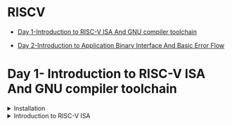 # RISCV

- [Day 1-Introduction to RISC-V ISA And GNU compiler toolchain ](#Day1--Introduction-to-RISC-V-ISA-And-GNU-compiler-toolchain)

- [Day 2-Introduction to Application Binary Interface And Basic Error Flow](#Day2--Introduction-to-Application-Binary-Interface-And-Basic-error-flow)

# Day 1- Introduction to RISC-V ISA And GNU compiler toolchain
<details>
<summary> Installation </summary>

1). Install virtual machine through given link
```
https://www.virtualbox.org/wiki/Downloads
```

2). Create a new OS with type as Linux and version as Ubuntu 18.04 LTS (Bionic Beaver) (64-bit)


3). Allocate adequate memory and use existing virtual disk file (add path to provided 26GB .vdi file)

4). Finish the process and start the OS by clicking on the start arrow

![setup_1](https://github.com/Vivekchoudhary2/somaiya-riscv/assets/154996509/3e7c71ad-2df4-4869-b790-23a8582c1084)

</details>

<details>
  <summary> Introduction to RISC-V ISA </summary>

  RISC-V Instruction Set Architecture (ISA) is assembly level language which only RISC-V hardware layout understands. It is designed to communicate instructions with the computer. Since every layout is custom designed one can definetly expect unique instruction set (for e.g- To add two data values the command 'addi rd, rs1, rs2 is used; whereas 8051 microcontroller uses 'add a, b' to add the same two data values.)

  Machine does not understand human language; it only understands 1's and 0's. And humans definitely cannot communicate in 1's and 0's.
  
  How humans take aid of machines to do the same task again and again?

  There are 3 main components:
  
  1.) Source file
  
  2.) Compiler
  
  3.) Assembler

  ## 1.) Source file 
  It is set of instructions in human readable format.
  
  for e.g- addition of two variables of certain data type is
          c = a + b

  Examples of source files are: C++, C 

  Machine does not understand that!

  ## 2.) Compiler
  Compiler converts the source file instructions to mnemonic version of machine code.
  
  This mnemonic version of machine code is also known as assembly language.
  
  The compiler produces .exe file which consists of all instructions close to machine language.

  ## 3.) Assembler
  Assembler does the job converting mnemonic instructions to binary instructions.
  
  The output by assembler consists of sequence of 1's and 0's.

  for e.g- GNU 

  







  
</details>
